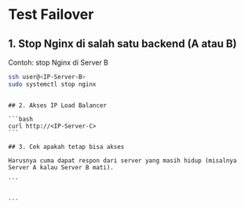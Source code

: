 # Test Failover

## 1. Stop Nginx di salah satu backend (A atau B)

Contoh: stop Nginx di Server B

```bash
ssh user@<IP-Server-B>
sudo systemctl stop nginx
```

````

## 2. Akses IP Load Balancer

```bash
curl http://<IP-Server-C>
```

## 3. Cek apakah tetap bisa akses

Harusnya cuma dapat respon dari server yang masih hidup (misalnya Server A kalau Server B mati).

```


```
````
